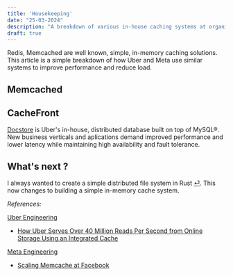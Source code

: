 ```yaml
---
title: 'Housekeeping'
date: "25-03-2024"
description: "A breakdown of various in-house caching systems at organizations like Uber and Meta."
draft: true
---
```


Redis, Memcached are well known, simple, in-memory caching solutions. This article is a simple breakdown of how Uber and Meta use similar systems to improve performance and reduce load.

## Memcached

## CacheFront

[Docstore](https://www.uber.com/en-IN/blog/schemaless-sql-database/?uclick_id=5dc20f5a-0284-4d95-a008-9d9a5eeac388) is Uber's in-house, distributed database built on top of MySQL®. New business verticals and aplications demand improved performance and lower latency while maintaining high availability and fault tolerance.

## What's next ?

I always wanted to create a simple distributed file system in Rust [⏎](https://anubhavp.dev/current.html#distributed-file-system). This now changes to building a simple in-memory cache system.

*References:*

[Uber Engineering](https://eng.uber.com/)

- [How Uber Serves Over 40 Million Reads Per Second from Online Storage Using an Integrated Cache](https://www.uber.com/en-IN/blog/how-uber-serves-over-40-million-reads-per-second-using-an-integrated-cache/)

[Meta Engineering](https://engineering.fb.com/)

- [Scaling Memcache at Facebook](https://research.facebook.com/publications/scaling-memcache-at-facebook/)
